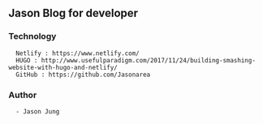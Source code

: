 ## Jason Blog for developer

### Technology

      Netlify : https://www.netlify.com/
      HUGO : http://www.usefulparadigm.com/2017/11/24/building-smashing-website-with-hugo-and-netlify/
      GitHub : https://github.com/Jasonarea
            
### Author
      - Jason Jung
